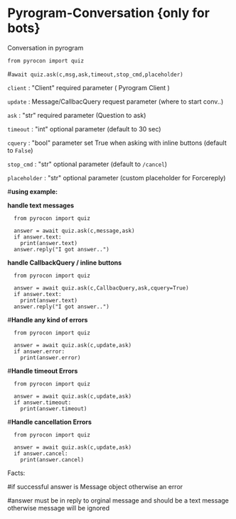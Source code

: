 # Pyrogram-Conversation {only for bots}

Conversation in pyrogram 

```from pyrocon import quiz```

#```await quiz.ask(c,msg,ask,timeout,stop_cmd,placeholder)```

```client``` : "Client" required parameter ( Pyrogram Client )

```update``` : Message/CallbacQuery request parameter (where to start conv..)

```ask``` : "str" required parameter (Question to ask)

```timeout``` : "int" optional parameter (default to 30 sec)

```cquery``` : "bool" parameter set True when asking with inline buttons (default to ```False```)

```stop_cmd``` : "str" optional parameter (default to ```/cancel```)

```placeholder``` : "str" optional parameter (custom placeholder for Forcereply)


#**using example:**

**handle text messages**
```
  from pyrocon import quiz

  answer = await quiz.ask(c,message,ask)
  if answer.text:
    print(answer.text)
  answer.reply("I got answer..")
  ```
**handle CallbackQuery / inline buttons**

```
  from pyrocon import quiz

  answer = await quiz.ask(c,CallbacQuery,ask,cquery=True)
  if answer.text:
    print(answer.text)
  answer.reply("I got answer..")
  ```


#**Handle any kind of errors**

```
  from pyrocon import quiz

  answer = await quiz.ask(c,update,ask)
  if answer.error:
    print(answer.error)
  ```

#**Handle timeout Errors**

```
  from pyrocon import quiz

  answer = await quiz.ask(c,update,ask)
  if answer.timeout:
    print(answer.timeout)
  ```

#**Handle cancellation Errors**

```
  from pyrocon import quiz

  answer = await quiz.ask(c,update,ask)
  if answer.cancel:
    print(answer.cancel)
  ```

Facts:

#if successful answer is Message object otherwise an error

#answer must be in reply to orginal message and should be a text message otherwise message will be ignored 


